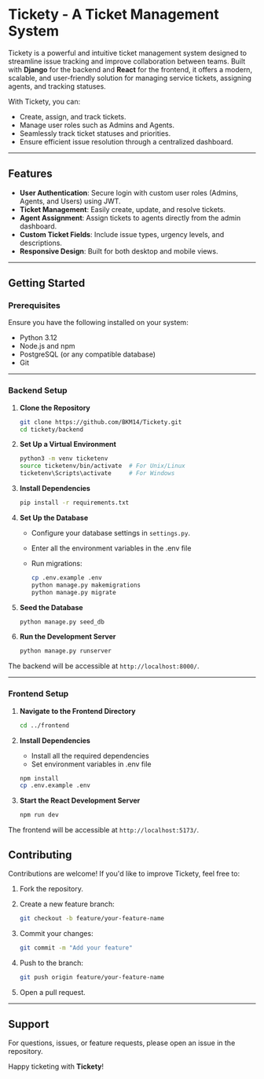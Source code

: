 # Tickety - A Ticket Management System

Tickety is a powerful and intuitive ticket management system designed to streamline issue tracking and improve collaboration between teams. Built with **Django** for the backend and **React** for the frontend, it offers a modern, scalable, and user-friendly solution for managing service tickets, assigning agents, and tracking statuses.

With Tickety, you can:

- Create, assign, and track tickets.
- Manage user roles such as Admins and Agents.
- Seamlessly track ticket statuses and priorities.
- Ensure efficient issue resolution through a centralized dashboard.

---

## Features

- **User Authentication**: Secure login with custom user roles (Admins, Agents, and Users) using JWT.
- **Ticket Management**: Easily create, update, and resolve tickets.
- **Agent Assignment**: Assign tickets to agents directly from the admin dashboard.
- **Custom Ticket Fields**: Include issue types, urgency levels, and descriptions.
- **Responsive Design**: Built for both desktop and mobile views.

---

## Getting Started

### Prerequisites

Ensure you have the following installed on your system:

- Python 3.12
- Node.js and npm
- PostgreSQL (or any compatible database)
- Git

---

### Backend Setup

1. **Clone the Repository**

   ```bash
   git clone https://github.com/BKM14/Tickety.git
   cd tickety/backend
   ```

2. **Set Up a Virtual Environment**

   ```bash
   python3 -m venv ticketenv
   source ticketenv/bin/activate  # For Unix/Linux
   ticketenv\Scripts\activate     # For Windows
   ```

3. **Install Dependencies**

   ```bash
   pip install -r requirements.txt
   ```

4. **Set Up the Database**

   - Configure your database settings in `settings.py`.
   - Enter all the environment variables in the .env file
   - Run migrations:

     ```bash
     cp .env.example .env
     python manage.py makemigrations
     python manage.py migrate
     ```

5. **Seed the Database**

   ```bash
   python manage.py seed_db
   ```

6. **Run the Development Server**

   ```bash
   python manage.py runserver
   ```

The backend will be accessible at `http://localhost:8000/`.

---

### Frontend Setup

1. **Navigate to the Frontend Directory**

   ```bash
   cd ../frontend
   ```

2. **Install Dependencies**
    - Install all the required dependencies
    - Set environment variables in .env file

   ```bash
   npm install
   cp .env.example .env
   ```

3. **Start the React Development Server**

   ```bash
   npm run dev
   ```

The frontend will be accessible at `http://localhost:5173/`.

## Contributing

Contributions are welcome! If you'd like to improve Tickety, feel free to:

1. Fork the repository.
2. Create a new feature branch:

   ```bash
   git checkout -b feature/your-feature-name
   ```

3. Commit your changes:

   ```bash
   git commit -m "Add your feature"
   ```

4. Push to the branch:

   ```bash
   git push origin feature/your-feature-name
   ```

5. Open a pull request.

---

## Support

For questions, issues, or feature requests, please open an issue in the repository.

Happy ticketing with **Tickety**!
